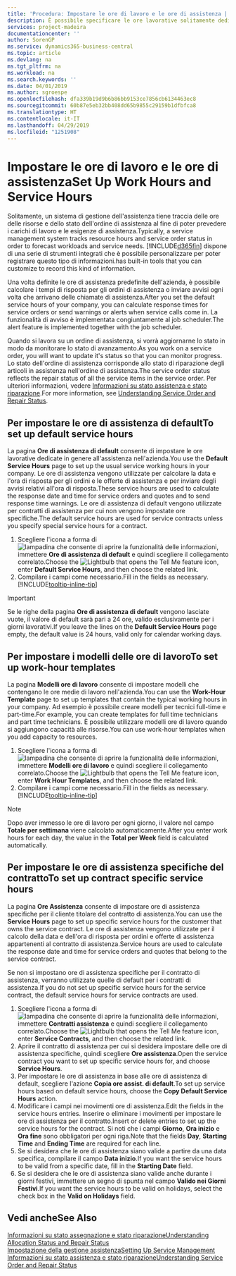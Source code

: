 ```yaml
---
title: 'Procedura: Impostare le ore di lavoro e le ore di assistenza | Documenti Microsoft'
description: È possibile specificare le ore lavorative solitamente dedicate all'assistenza nell'azienda. Le ore di assistenza vengono utilizzate per calcolare la data e l'ora di risposta per gli ordini e le offerte di assistenza e per inviare degli avvisi relativi all'ora di risposta.
services: project-madeira
documentationcenter: ''
author: SorenGP
ms.service: dynamics365-business-central
ms.topic: article
ms.devlang: na
ms.tgt_pltfrm: na
ms.workload: na
ms.search.keywords: ''
ms.date: 04/01/2019
ms.author: sgroespe
ms.openlocfilehash: dfa339b19d9b6b86bb9153ce7856cb6134463ec8
ms.sourcegitcommit: 60b87e5eb32bb408dd65b9855c29159b1dfbfca8
ms.translationtype: HT
ms.contentlocale: it-IT
ms.lasthandoff: 04/29/2019
ms.locfileid: "1251908"
---
```

# <a name="set-up-work-hours-and-service-hours"></a><span data-ttu-id="148e2-104">Impostare le ore di lavoro e le ore di assistenza</span><span class="sxs-lookup"><span data-stu-id="148e2-104">Set Up Work Hours and Service Hours</span></span>
<span data-ttu-id="148e2-105">Solitamente, un sistema di gestione dell'assistenza tiene traccia delle ore delle risorse e dello stato dell'ordine di assistenza al fine di poter prevedere i carichi di lavoro e le esigenze di assistenza.</span><span class="sxs-lookup"><span data-stu-id="148e2-105">Typically, a service management system tracks resource hours and service order status in order to forecast workloads and service needs.</span></span> [!INCLUDE[d365fin](includes/d365fin_md.md)] <span data-ttu-id="148e2-106">dispone di una serie di strumenti integrati che è possibile personalizzare per poter registrare questo tipo di informazioni.</span><span class="sxs-lookup"><span data-stu-id="148e2-106">has built-in tools that you can customize to record this kind of information.</span></span>  
  
<span data-ttu-id="148e2-107">Una volta definite le ore di assistenza predefinite dell'azienda, è possibile calcolare i tempi di risposta per gli ordini di assistenza o inviare avvisi ogni volta che arrivano delle chiamate di assistenza.</span><span class="sxs-lookup"><span data-stu-id="148e2-107">After you set the default service hours of your company, you can calculate response times for service orders or send warnings or alerts when service calls come in.</span></span> <span data-ttu-id="148e2-108">La funzionalità di avviso è implementata congiuntamente al job scheduler.</span><span class="sxs-lookup"><span data-stu-id="148e2-108">The alert feature is implemented together with the job scheduler.</span></span>   
  
<span data-ttu-id="148e2-109">Quando si lavora su un ordine di assistenza, si vorrà aggiornarne lo stato in modo da monitorare lo stato di avanzamento.</span><span class="sxs-lookup"><span data-stu-id="148e2-109">As you work on a service order, you will want to update it's status so that you can monitor progress.</span></span> <span data-ttu-id="148e2-110">Lo stato dell'ordine di assistenza corrisponde allo stato di riparazione degli articoli in assistenza nell'ordine di assistenza.</span><span class="sxs-lookup"><span data-stu-id="148e2-110">The service order status reflects the repair status of all the service items in the service order.</span></span> <span data-ttu-id="148e2-111">Per ulteriori informazioni, vedere [Informazioni su stato assistenza e stato riparazione](service-order-repair-status.md).</span><span class="sxs-lookup"><span data-stu-id="148e2-111">For more information, see [Understanding Service Order and Repair Status](service-order-repair-status.md).</span></span> 

## <a name="to-set-up-default-service-hours"></a><span data-ttu-id="148e2-112">Per impostare le ore di assistenza di default</span><span class="sxs-lookup"><span data-stu-id="148e2-112">To set up default service hours</span></span>  
<span data-ttu-id="148e2-113">La pagina **Ore di assistenza di default** consente di impostare le ore lavorative dedicate in genere all'assistenza nell'azienda.</span><span class="sxs-lookup"><span data-stu-id="148e2-113">You use the **Default Service Hours** page to set up the usual service working hours in your company.</span></span> <span data-ttu-id="148e2-114">Le ore di assistenza vengono utilizzate per calcolare la data e l'ora di risposta per gli ordini e le offerte di assistenza e per inviare degli avvisi relativi all'ora di risposta.</span><span class="sxs-lookup"><span data-stu-id="148e2-114">These service hours are used to calculate the response date and time for service orders and quotes and to send response time warnings.</span></span> <span data-ttu-id="148e2-115">Le ore di assistenza di default vengono utilizzate per contratti di assistenza per cui non vengono impostate ore specifiche.</span><span class="sxs-lookup"><span data-stu-id="148e2-115">The default service hours are used for service contracts unless you specify special service hours for a contract.</span></span>  
  
1. <span data-ttu-id="148e2-116">Scegliere l'icona a forma di ![lampadina che consente di aprire la funzionalità delle informazioni](media/ui-search/search_small.png "Informazioni sull'operazione che si desidera eseguire"), immettere **Ore di assistenza di default** e quindi scegliere il collegamento correlato.</span><span class="sxs-lookup"><span data-stu-id="148e2-116">Choose the ![Lightbulb that opens the Tell Me feature](media/ui-search/search_small.png "Tell me what you want to do") icon, enter **Default Service Hours**, and then choose the related link.</span></span>  
2. <span data-ttu-id="148e2-117">Compilare i campi come necessario.</span><span class="sxs-lookup"><span data-stu-id="148e2-117">Fill in the fields as necessary.</span></span> [!INCLUDE[tooltip-inline-tip](includes/tooltip-inline-tip_md.md)]  
  
> [!IMPORTANT]  
>  <span data-ttu-id="148e2-118">Se le righe della pagina **Ore di assistenza di default** vengono lasciate vuote, il valore di default sarà pari a 24 ore, valido esclusivamente per i giorni lavorativi.</span><span class="sxs-lookup"><span data-stu-id="148e2-118">If you leave the lines on the **Default Service Hours** page empty, the default value is 24 hours, valid only for calendar working days.</span></span>  
  
## <a name="to-set-up-work-hour-templates"></a><span data-ttu-id="148e2-119">Per impostare i modelli delle ore di lavoro</span><span class="sxs-lookup"><span data-stu-id="148e2-119">To set up work-hour templates</span></span>
<span data-ttu-id="148e2-120">La pagina **Modelli ore di lavoro** consente di impostare modelli che contengano le ore medie di lavoro nell'azienda.</span><span class="sxs-lookup"><span data-stu-id="148e2-120">You can use the **Work-Hour Template** page to set up templates that contain the typical working hours in your company.</span></span> <span data-ttu-id="148e2-121">Ad esempio è possibile creare modelli per tecnici full-time e part-time.</span><span class="sxs-lookup"><span data-stu-id="148e2-121">For example, you can create templates for full time technicians and part time technicians.</span></span> <span data-ttu-id="148e2-122">È possibile utilizzare modelli ore di lavoro quando si aggiungono capacità alle risorse.</span><span class="sxs-lookup"><span data-stu-id="148e2-122">You can use work-hour templates when you add capacity to resources.</span></span>  
  
1. <span data-ttu-id="148e2-123">Scegliere l'icona a forma di ![lampadina che consente di aprire la funzionalità delle informazioni](media/ui-search/search_small.png "Informazioni sull'operazione che si desidera eseguire"), immettere **Modelli ore di lavoro** e quindi scegliere il collegamento correlato.</span><span class="sxs-lookup"><span data-stu-id="148e2-123">Choose the ![Lightbulb that opens the Tell Me feature](media/ui-search/search_small.png "Tell me what you want to do") icon, enter **Work Hour Templates**, and then choose the related link.</span></span>  
2. <span data-ttu-id="148e2-124">Compilare i campi come necessario.</span><span class="sxs-lookup"><span data-stu-id="148e2-124">Fill in the fields as necessary.</span></span> [!INCLUDE[tooltip-inline-tip](includes/tooltip-inline-tip_md.md)]  
  
> [!Note]
> <span data-ttu-id="148e2-125">Dopo aver immesso le ore di lavoro per ogni giorno, il valore nel campo **Totale per settimana** viene calcolato automaticamente.</span><span class="sxs-lookup"><span data-stu-id="148e2-125">After you enter work hours for each day, the value in the **Total per Week** field is calculated automatically.</span></span>  

## <a name="to-set-up-contract-specific-service-hours"></a><span data-ttu-id="148e2-126">Per impostare le ore di assistenza specifiche del contratto</span><span class="sxs-lookup"><span data-stu-id="148e2-126">To set up contract specific service hours</span></span>  
<span data-ttu-id="148e2-127">La pagina **Ore Assistenza** consente di impostare ore di assistenza specifiche per il cliente titolare del contratto di assistenza.</span><span class="sxs-lookup"><span data-stu-id="148e2-127">You can use the **Service Hours** page to set up specific service hours for the customer that owns the service contract.</span></span> <span data-ttu-id="148e2-128">Le ore di assistenza vengono utilizzate per il calcolo della data e dell'ora di risposta per ordini e offerte di assistenza appartenenti al contratto di assistenza.</span><span class="sxs-lookup"><span data-stu-id="148e2-128">Service hours are used to calculate the response date and time for service orders and quotes that belong to the service contract.</span></span>  
  
<span data-ttu-id="148e2-129">Se non si impostano ore di assistenza specifiche per il contratto di assistenza, verranno utilizzate quelle di default per i contratti di assistenza.</span><span class="sxs-lookup"><span data-stu-id="148e2-129">If you do not set up specific service hours for the service contract, the default service hours for service contracts are used.</span></span>  
  
1. <span data-ttu-id="148e2-130">Scegliere l'icona a forma di ![lampadina che consente di aprire la funzionalità delle informazioni](media/ui-search/search_small.png "Informazioni sull'operazione che si desidera eseguire"), immettere **Contratti assistenza** e quindi scegliere il collegamento correlato.</span><span class="sxs-lookup"><span data-stu-id="148e2-130">Choose the ![Lightbulb that opens the Tell Me feature](media/ui-search/search_small.png "Tell me what you want to do") icon, enter **Service Contracts**, and then choose the related link.</span></span>  
2. <span data-ttu-id="148e2-131">Aprire il contratto di assistenza per cui si desidera impostare delle ore di assistenza specifiche, quindi scegliere **Ore assistenza**.</span><span class="sxs-lookup"><span data-stu-id="148e2-131">Open the service contract you want to set up specific service hours for, and choose **Service Hours**.</span></span>  
4. <span data-ttu-id="148e2-132">Per impostare le ore di assistenza in base alle ore di assistenza di default, scegliere l'azione **Copia ore assist. di default**.</span><span class="sxs-lookup"><span data-stu-id="148e2-132">To set up service hours based on default service hours, choose the **Copy Default Service Hours** action.</span></span>  
5. <span data-ttu-id="148e2-133">Modificare i campi nei movimenti ore di assistenza.</span><span class="sxs-lookup"><span data-stu-id="148e2-133">Edit the fields in the service hours entries.</span></span> <span data-ttu-id="148e2-134">Inserire o eliminare i movimenti per impostare le ore di assistenza per il contratto.</span><span class="sxs-lookup"><span data-stu-id="148e2-134">Insert or delete entries to set up the service hours for the contract.</span></span> <span data-ttu-id="148e2-135">Si noti che i campi **Giorno**, **Ora inizio** e **Ora fine** sono obbligatori per ogni riga.</span><span class="sxs-lookup"><span data-stu-id="148e2-135">Note that the fields **Day**, **Starting Time** and **Ending Time** are required for each line.</span></span>  
6. <span data-ttu-id="148e2-136">Se si desidera che le ore di assistenza siano valide a partire da una data specifica, compilare il campo **Data inizio**.</span><span class="sxs-lookup"><span data-stu-id="148e2-136">If you want the service hours to be valid from a specific date, fill in the **Starting Date** field.</span></span>  
7. <span data-ttu-id="148e2-137">Se si desidera che le ore di assistenza siano valide anche durante i giorni festivi, immettere un segno di spunta nel campo **Valido nei Giorni Festivi**.</span><span class="sxs-lookup"><span data-stu-id="148e2-137">If you want the service hours to be valid on holidays, select the check box in the **Valid on Holidays** field.</span></span>  

## <a name="see-also"></a><span data-ttu-id="148e2-138">Vedi anche</span><span class="sxs-lookup"><span data-stu-id="148e2-138">See Also</span></span>  
[<span data-ttu-id="148e2-139">Informazioni su stato assegnazione e stato riparazione</span><span class="sxs-lookup"><span data-stu-id="148e2-139">Understanding Allocation Status and Repair Status</span></span>](service-allocation-status-and-repair-status.md)  
[<span data-ttu-id="148e2-140">Impostazione della gestione assistenza</span><span class="sxs-lookup"><span data-stu-id="148e2-140">Setting Up Service Management</span></span>](service-setup-service.md)  
[<span data-ttu-id="148e2-141">Informazioni su stato assistenza e stato riparazione</span><span class="sxs-lookup"><span data-stu-id="148e2-141">Understanding Service Order and Repair Status</span></span>](service-order-repair-status.md)  
